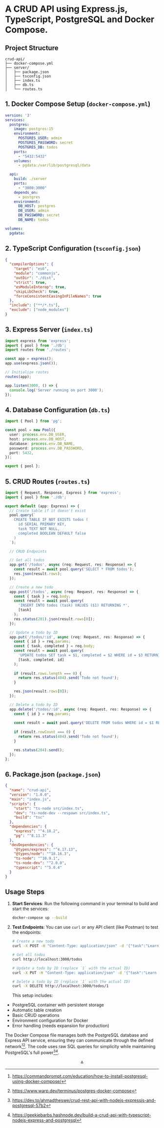 # A CRUD API using Express.js, TypeScript, PostgreSQL and Docker Compose.

## Project Structure
```
crud-api/
├── docker-compose.yml
├── server/
│   ├── package.json
│   ├── tsconfig.json
│   ├── index.ts
│   ├── db.ts
│   └── routes.ts
```

## 1. Docker Compose Setup (`docker-compose.yml`)
```yaml
version: '3'
services:
  postgres:
    image: postgres:15
    environment:
      POSTGRES_USER: admin
      POSTGRES_PASSWORD: secret
      POSTGRES_DB: todos
    ports:
      - "5432:5432"
    volumes:
      - pgdata:/var/lib/postgresql/data

  api:
    build: ./server
    ports:
      - "3000:3000"
    depends_on:
      - postgres
    environment:
      DB_HOST: postgres
      DB_USER: admin
      DB_PASSWORD: secret
      DB_NAME: todos

volumes:
  pgdata:
```

## 2. TypeScript Configuration (`tsconfig.json`)
```json
{
  "compilerOptions": {
    "target": "es6",
    "module": "commonjs",
    "outDir": "./dist",
    "strict": true,
    "esModuleInterop": true,
    "skipLibCheck": true,
    "forceConsistentCasingInFileNames": true
  },
  "include": ["**/*.ts"],
  "exclude": ["node_modules"]
}
```

## 3. Express Server (`index.ts`)
```typescript
import express from 'express';
import { pool } from './db';
import routes from './routes';

const app = express();
app.use(express.json());

// Initialize routes
routes(app);

app.listen(3000, () => {
  console.log('Server running on port 3000');
});
```

## 4. Database Configuration (`db.ts`)
```typescript
import { Pool } from 'pg';

const pool = new Pool({
  user: process.env.DB_USER,
  host: process.env.DB_HOST,
  database: process.env.DB_NAME,
  password: process.env.DB_PASSWORD,
  port: 5432,
});

export { pool };
```

## 5. CRUD Routes (`routes.ts`)
```typescript
import { Request, Response, Express } from 'express';
import { pool } from './db';

export default (app: Express) => {
  // Create table if it doesn't exist
  pool.query(`
    CREATE TABLE IF NOT EXISTS todos (
      id SERIAL PRIMARY KEY,
      task TEXT NOT NULL,
      completed BOOLEAN DEFAULT false
    )
  `);

  // CRUD Endpoints

  // Get all todos
  app.get('/todos', async (req: Request, res: Response) => {
    const result = await pool.query('SELECT * FROM todos');
    res.json(result.rows);
  });

  // Create a new todo
  app.post('/todos', async (req: Request, res: Response) => {
    const { task } = req.body;
    const result = await pool.query(
      'INSERT INTO todos (task) VALUES ($1) RETURNING *',
      [task]
    );
    res.status(201).json(result.rows[0]);
  });

  // Update a todo by ID
  app.put('/todos/:id', async (req: Request, res: Response) => {
    const { id } = req.params;
    const { task, completed } = req.body;
    const result = await pool.query(
      'UPDATE todos SET task = $1, completed = $2 WHERE id = $3 RETURNING *',
      [task, completed, id]
    );
    
    if (result.rows.length === 0) {
      return res.status(404).send('Todo not found');
    }

    res.json(result.rows[0]);
  });

  // Delete a todo by ID
  app.delete('/todos/:id', async (req: Request, res: Response) => {
    const { id } = req.params;
    
    const result = await pool.query('DELETE FROM todos WHERE id = $1 RETURNING *', [id]);
    
    if (result.rowCount === 0) {
      return res.status(404).send('Todo not found');
    }

    res.status(204).send();
  });
};
```

## 6. Package.json (`package.json`)
```json
{
  "name": "crud-api",
  "version": "1.0.0",
  "main": "index.js",
  "scripts": {
    "start": "ts-node src/index.ts",
    "dev": "ts-node-dev --respawn src/index.ts",
    "build": "tsc"
  },
  "dependencies": {
    "express": "^4.18.2",
    "pg": "^8.11.3"
  },
  "devDependencies": {
    "@types/express": "^4.17.13",
    "@types/node": "^18.16.3",
    "ts-node": "^10.9.1",
    "ts-node-dev": "^2.0.0",
    "typescript": "^5.0.4"
  }
}
```

## Usage Steps

1. **Start Services**:
   Run the following command in your terminal to build and start the services:

   ```bash
   docker-compose up --build
   ```

2. **Test Endpoints**:
   You can use `curl` or any API client (like Postman) to test the endpoints:

   ```bash
   # Create a new todo
   curl -X POST -H "Content-Type: application/json" -d '{"task":"Learn TypeScript with Express"}' http://localhost:3000/todos

   # Get all todos
   curl http://localhost:3000/todos

   # Update a todo by ID (replace `1` with the actual ID)
   curl -X PUT -H "Content-Type: application/json" -d '{"task":"Learn TypeScript with Express and PostgreSQL", "completed":true}' http://localhost:3000/todos/1

   # Delete a todo by ID (replace `1` with the actual ID)
   curl -X DELETE http://localhost:3000/todos/1
   ```

   This setup includes:

- PostgreSQL container with persistent storage
- Automatic table creation
- Basic CRUD operations
- Environment configuration for Docker
- Error handling (needs expansion for production)

The Docker Compose file manages both the PostgreSQL database and Express API service, ensuring they can communicate through the defined network[^3][^5]. The code uses raw SQL queries for simplicity while maintaining PostgreSQL's full power[^1][^4].

<div style="text-align: center">⁂</div>

[^1]: https://dev.to/ahmadtheswe/crud-rest-api-with-nodejs-expressjs-and-postgresql-57b2

[^2]: https://www.bezkoder.com/node-express-sequelize-postgresql/

[^3]: https://commandprompt.com/education/how-to-install-postgresql-using-docker-compose/

[^4]: https://geekiebarbs.hashnode.dev/build-a-crud-api-with-typescript-nodejs-express-and-postgresql

[^5]: https://www.warp.dev/terminus/postgres-docker-compose

[^6]: https://dev.to/francescoxx/build-a-crud-rest-api-in-javascript-using-nodejs-express-postgres-docker-jkb

[^7]: https://www.hostmycode.in/tutorials/setting-up-postgresql-16-using-docker-compose

[^8]: https://www.docker.com/blog/how-to-use-the-postgres-docker-official-image/

[^9]: https://www.youtube.com/watch?v=OnQvGqcZp0o

[^10]: https://blog.devgenius.io/create-a-crud-api-using-node-js-express-and-postgresql-51041cb16e46

[^11]: https://github.com/dyshaev-working/nodejs-express-typescript-knex-psql-crud-example

[^12]: https://github.com/bezkoder/node-express-sequelize-postgresql

[^13]: https://github.com/khezen/compose-postgres/blob/master/docker-compose.yml

[^14]: https://docs.docker.com/reference/samples/postgres/

[^15]: https://stackoverflow.com/questions/30848670/how-to-customize-the-configuration-file-of-the-official-postgresql-docker-image

[^16]: https://www.youtube.com/watch?v=wWEBwmtu7ts

[^17]: https://hub.docker.com/_/postgres

[^18]: https://www.tutofox.com/react/tutorial-fullstack-react-typescript-nodejs-express-postgresql/

[^19]: https://www.linkedin.com/pulse/nodejs-meets-postgresql-building-scalable-crud-rest-apis-mohit-sehgal-lzbac

[^20]: https://blog.logrocket.com/crud-rest-api-node-js-express-postgresql/

[^21]: https://hashinteractive.com/blog/docker-compose-up-with-postgres-quick-tips/

[^22]: https://geshan.com.np/blog/2021/12/docker-postgres/